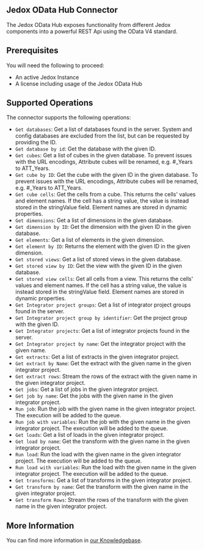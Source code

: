 
## Jedox OData Hub Connector
The Jedox OData Hub exposes functionality from different Jedox components into a powerful REST Api using the OData V4 standard.

## Prerequisites
You will need the following to proceed:
* An active Jedox Instance
* A license including usage of the Jedox OData Hub

## Supported Operations
The connector supports the following operations:
* `Get databases`: Get a list of databases found in the server. System and config databases are excluded from the list, but can be requested by providing the ID.
* `Get database by id`: Get the database with the given ID.
* `Get cubes`: Get a list of cubes in the given database. To prevent issues with the URL encodings, Attribute cubes will be renamed, e.g. \#_Years to ATT_Years.
* `Get cube by ID`: Get the cube with the given ID in the given database. To prevent issues with the URL encodings, Attribute cubes will be renamed, e.g. \#_Years to ATT_Years.
* `Get cube cells`: Get the cells from a cube. This returns the cells' values and element names. If the cell has a string value, the value is instead stored in the stringValue field. Element names are stored in dynamic properties.
* `Get dimensions`: Get a list of dimensions in the given database.
* `Get dimension by ID`: Get the dimension with the given ID in the given database.
* `Get elements`: Get a list of elements in the given dimension.
* `Get element by ID`: Returns the element with the given ID in the given dimension.
* `Get stored views`: Get a list of stored views in the given database.
* `Get stored view by ID`: Get the view with the given ID in the given database.
* `Get stored view cells`: Get all cells from a view. This returns the cells' values and element names. If the cell has a string value, the value is instead stored in the stringValue field. Element names are stored in dynamic properties.
* `Get Integrator project groups`: Get a list of integrator project groups found in the server.
* `Get Integrator project group by identifier`: Get the project group with the given ID.
* `Get Integrator projects`: Get a list of integrator projects found in the server.
* `Get Integrator project by name`: Get the integrator project with the given name.
* `Get extracts`: Get a list of extracts in the given integrator project.
* `Get extract by Name`: Get the extract with the given name in the given integrator project.
* `Get extract rows`: Stream the rows of the extract with the given name in the given integrator project.
* `Get jobs`: Get a list of jobs in the given integrator project.
* `Get job by name`: Get the jobs with the given name in the given integrator project.
* `Run job`: Run the job with the given name in the given integrator project. The execution will be added to the queue.
* `Run job with variables`: Run the job with the given name in the given integrator project. The execution will be added to the queue.
* `Get loads`: Get a list of loads in the given integrator project.
* `Get load by name`: Get the transform with the given name in the given integrator project.
* `Run load`: Run the load with the given name in the given integrator project. The execution will be added to the queue.
* `Run load with variables`: Run the load with the given name in the given integrator project. The execution will be added to the queue.
* `Get transforms`: Get a list of transforms in the given integrator project.
* `Get transform by name`: Get the transform with the given name in the given integrator project.
* `Get transform Rows`: Stream the rows of the transform with the given name in the given integrator project.

## More Information
You can find more information in [our Knowledgebase](https://knowledgebase.jedox.com/integration/odata-hub/odata-powerplatform.htm).
